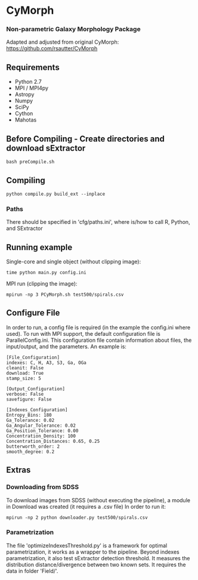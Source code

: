 # CyMorph
### Non-parametric Galaxy Morphology Package

Adapted and adjusted from original CyMorph:
https://github.com/rsautter/CyMorph

## Requirements
 - Python 2.7
 - MPI / MPI4py
 - Astropy
 - Numpy
 - SciPy
 - Cython
 - Mahotas

## Before Compiling - Create directories and download sExtractor

    bash preCompile.sh

## Compiling

    python compile.py build_ext --inplace
    
### Paths
There should be specified in 'cfg/paths.ini', where is/how to call R, Python, and SExtractor
 
## Running example
Single-core and single object (without clipping image):

    time python main.py config.ini
    
MPI run (clipping the image):

    mpirun -np 3 PCyMorph.sh test500/spirals.csv
    
## Configure File
In order to run, a config file is required (in the example the config.ini where used). To run with MPI support, the default configuration file is ParallelConfig.ini.
This configuration file contain information about files, the input/output, and the parameters.
An example is:

    [File_Configuration]
    indexes: C, H, A3, S3, Ga, OGa
    cleanit: False
    download: True
    stamp_size: 5

    [Output_Configuration]
    verbose: False
    savefigure: False

    [Indexes_Configuration]
    Entropy_Bins: 180
    Ga_Tolerance: 0.02
    Ga_Angular_Tolerance: 0.02
    Ga_Position_Tolerance: 0.00
    Concentration_Density: 100
    Concentration_Distances: 0.65, 0.25
    butterworth_order: 2
    smooth_degree: 0.2

## Extras

### Downloading from SDSS
To download images from SDSS (without executing the pipeline), a module in Download was created (it requires a .csv file)
In order to run it:

    mpirun -np 2 python downloader.py test500/spirals.csv
    
### Parametrization
The file 'optimizeIndexesThreshold.py' is a framework for optimal parametrization, it works as a wrapper to the pipeline.
Beyond indexes parametrization, it also test sExtractor detection threshold.
It measures the distribution distance/divergence between two known sets. 
It requires the data in folder 'Field/'.

